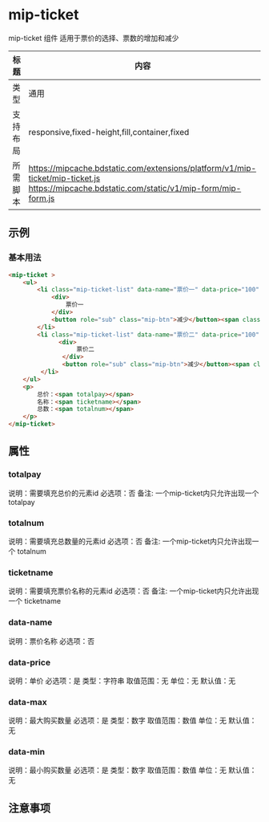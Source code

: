 # mip-ticket

mip-ticket 组件 适用于票价的选择、票数的增加和减少

标题|内容
----|----
类型|通用
支持布局|responsive,fixed-height,fill,container,fixed
所需脚本|https://mipcache.bdstatic.com/extensions/platform/v1/mip-ticket/mip-ticket.js<br>https://mipcache.bdstatic.com/static/v1/mip-form/mip-form.js

## 示例

### 基本用法
```html
<mip-ticket >
    <ul>
        <li class="mip-ticket-list" data-name="票价一" data-price="100" data-min="1" data-max="10">
            <div>
                票价一
            </div>
            <button role="sub" class="mip-btn">减少</button><span class="mip-number">0</span><button role="add" class="mip-btn">增加</button>
        </li>
        <li class="mip-ticket-list" data-name="票价二" data-price="100" data-min="1" data-max="10">
              <div>
                   票价二
               </div>
               <button role="sub" class="mip-btn">减少</button><span class="mip-number">0</span><button role="add" class="mip-btn">增加</button>
         </li>
    </ul>
    <p>
        总价：<span totalpay></span>
        名称：<span ticketname></span>
        总数：<span totalnum></span>
    </p>
</mip-ticket>
```

## 属性

### totalpay

说明：需要填充总价的元素id
必选项：否
备注:  一个mip-ticket内只允许出现一个 totalpay

### totalnum

说明：需要填充总数量的元素id
必选项：否
备注:  一个mip-ticket内只允许出现一个 totalnum

### ticketname

说明：需要填充票价名称的元素id
必选项：否
备注:  一个mip-ticket内只允许出现一个 ticketname

### data-name

说明：票价名称
必选项：否


### data-price

说明：单价
必选项：是
类型：字符串
取值范围：无
单位：无
默认值：无

### data-max

说明：最大购买数量
必选项：是
类型：数字
取值范围：数值
单位：无
默认值：无

### data-min

说明：最小购买数量
必选项：是
类型：数字
取值范围：数值
单位：无
默认值：无

## 注意事项


